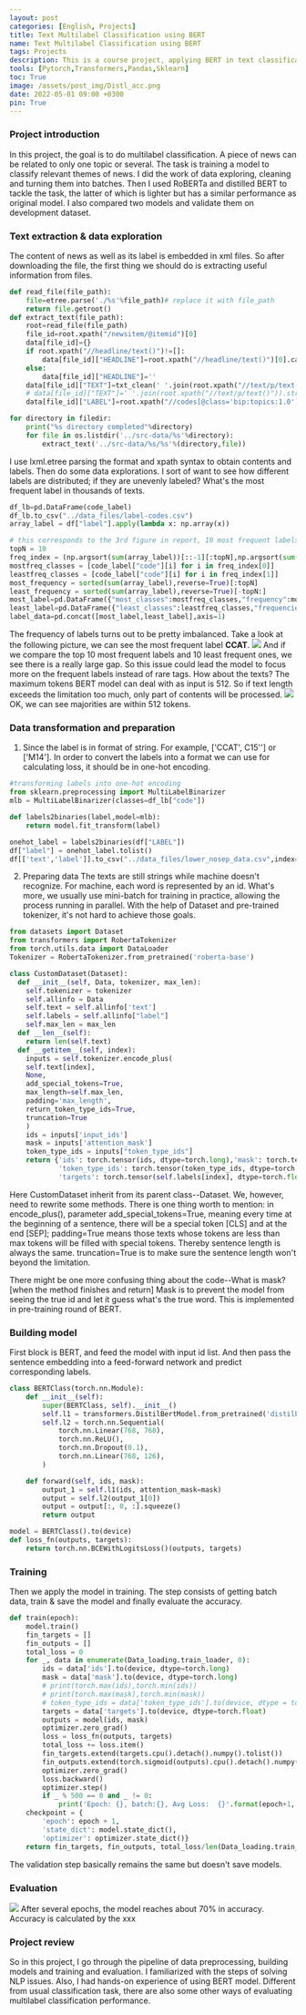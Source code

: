 ```yaml
---
layout: post
categories: [English, Projects]
title: Text Multilabel Classification using BERT
name: Text Multilabel Classification using BERT
tags: Projects
description: This is a course project, applying BERT in text classification. The project will go through the entire process of the task.
tools: [Pytorch,Transformers,Pandas,Sklearn]
toc: True
image: /assets/post_img/Distl_acc.png
date: 2022-05-01 09:00 +0300
pin: True
---
```

### Project introduction
In this project, the goal is to do multilabel classification. A piece of news can be related to only one topic or several. The task is training a model to classify relevant themes of news.
I did the work of data exploring, cleaning and turning them into batches.
Then I used RoBERTa and distilled BERT to tackle the task, the latter of which is lighter but has a similar performance as original model.
I also compared two models and validate them on development dataset.


### Text extraction & data exploration
The content of news as well as its label is embedded in xml files. So after downloading the file, the first thing we should do is extracting useful information from files.
```python
def read_file(file_path):
    file=etree.parse('./%s'%file_path)# replace it with file_path
    return file.getroot()
def extract_text(file_path):
    root=read_file(file_path)
    file_id=root.xpath("/newsitem/@itemid")[0]
    data[file_id]={}
    if root.xpath("//headline/text()")!=[]:
        data[file_id]["HEADLINE"]=root.xpath("//headline/text()")[0].capitalize()
    else:
        data[file_id]["HEADLINE"]=''
    data[file_id]["TEXT"]=txt_clean(' '.join(root.xpath("//text/p/text()")))
    # data[file_id]["TEXT"]=' '.join(root.xpath("//text/p/text()")).strip()
    data[file_id]["LABEL"]=root.xpath("//codes[@class='bip:topics:1.0']/code/@code")

for directory in filedir:
    print("%s directory completed"%directory)
    for file in os.listdir('../src-data/%s'%directory):
        extract_text('../src-data/%s/%s'%(directory,file))
```
I use lxml.etree parsing the format and xpath syntax to obtain contents and labels.
Then do some data explorations. I sort of want to see how different labels are distributed; if they are unevenly labeled? What's the most frequent label in thousands of texts.
```python
df_lb=pd.DataFrame(code_label)
df_lb.to_csv("../data_files/label-codes.csv")
array_label = df["label"].apply(lambda x: np.array(x))

# this corresponds to the 3rd figure in report, 10 most frequent labels
topN = 10
freq_index = (np.argsort(sum(array_label))[::-1][:topN],np.argsort(sum(array_label))[::-1][-topN:])
mostfreq_classes = [code_label["code"][i] for i in freq_index[0]]
leastfreq_classes = [code_label["code"][i] for i in freq_index[1]]
most_frequency = sorted(sum(array_label),reverse=True)[:topN]
least_frequency = sorted(sum(array_label),reverse=True)[-topN:]
most_label=pd.DataFrame({"most_classes":mostfreq_classes,"frequency":most_frequency})
least_label=pd.DataFrame({"least_classes":leastfreq_classes,"frequencies":least_frequency})
label_data=pd.concat([most_label,least_label],axis=1)
```
The frequency of labels turns out to be pretty imbalanced.
Take a look at the following picture, we can see the most frequent label **CCAT**.
![](https://raw.githubusercontent.com/goodeda/goodeda.github.io/main/assets/post_img/Top10-frequent-labels.png)
And if we compare the top 10 most frequent labels and 10 least frequent ones, we see there is a really large gap.
So this issue could lead the model to focus more on the frequent labels instead of rare tags.
How about the texts? The maximum tokens BERT model can deal with as input is 512. So if text length exceeds the limitation too much, only part of contents will be processed.
![](https://raw.githubusercontent.com/goodeda/goodeda.github.io/main/assets/post_img/text-length-distribution.png)
OK, we can see majorities are within 512 tokens.

### Data transformation and preparation

1. Since the label is in format of string. For example, ['CCAT', C15''] or ['M14'].
In order to convert the labels into a format we can use for calculating loss, it should be in one-hot encoding.  

```python
#transforming labels into one-hot encoding
from sklearn.preprocessing import MultiLabelBinarizer
mlb = MultiLabelBinarizer(classes=df_lb["code"])

def labels2binaries(label,model=mlb):
    return model.fit_transform(label)

onehot_label = labels2binaries(df["LABEL"])
df["label"] = onehot_label.tolist()
df[['text','label']].to_csv("../data_files/lower_nosep_data.csv",index=False)
```  

2. Preparing data
The texts are still strings while machine doesn't recognize. For machine, each word is represented by an id.
What's more, we usually use mini-batch for training in practice, allowing the process running in parallel.
With the help of Dataset and pre-trained tokenizer, it's not hard to achieve those goals.

```python
from datasets import Dataset
from transformers import RobertaTokenizer
from torch.utils.data import DataLoader
Tokenizer = RobertaTokenizer.from_pretrained('roberta-base')

class CustomDataset(Dataset):
  def __init__(self, Data, tokenizer, max_len):
    self.tokenizer = tokenizer
    self.allinfo = Data
    self.text = self.allinfo['text']
    self.labels = self.allinfo["label"]
    self.max_len = max_len
  def __len__(self):
    return len(self.text)
  def __getitem__(self, index):
    inputs = self.tokenizer.encode_plus(
    self.text[index],
    None,
    add_special_tokens=True,
    max_length=self.max_len,
    padding='max_length',
    return_token_type_ids=True,
    truncation=True
    )
    ids = inputs['input_ids']
    mask = inputs['attention_mask']
    token_type_ids = inputs["token_type_ids"]
    return {'ids': torch.tensor(ids, dtype=torch.long),'mask': torch.tensor(mask, dtype=torch.long),
            'token_type_ids': torch.tensor(token_type_ids, dtype=torch.long),
            'targets': torch.tensor(self.labels[index], dtype=torch.float)}
```  

Here CustomDataset inherit from its parent class--Dataset. We, however, need to rewrite some methods.
There is one thing worth to mention:
in encode_plus(), parameter add_special_tokens=True, meaning every time at the beginning of a sentence, there will be a special token [CLS] and at the end [SEP];
padding=True means those texts whose tokens are less than max tokens will be filled with special tokens. Thereby sentence length is always the same.
truncation=True is to make sure the sentence length won't beyond the limitation.

There might be one more confusing thing about the code--What is mask? [when the method finishes and return]
Mask is to prevent the model from seeing the true id and let it guess what's the true word. This is implemented in pre-training round of BERT.

### Building model
First block is BERT, and feed the model with input id list.
And then pass the sentence embedding into a feed-forward network and predict corresponding labels.
```python
class BERTClass(torch.nn.Module):
    def __init__(self):
        super(BERTClass, self).__init__()
        self.l1 = transformers.DistilBertModel.from_pretrained('distilbert-base-uncased', output_hidden_states=False)
        self.l2 = torch.nn.Sequential(
            torch.nn.Linear(768, 768),
            torch.nn.ReLU(),
            torch.nn.Dropout(0.1),
            torch.nn.Linear(768, 126),
        )

    def forward(self, ids, mask):
        output_1 = self.l1(ids, attention_mask=mask)
        output = self.l2(output_1[0])
        output = output[:, 0, :].squeeze()
        return output

model = BERTClass().to(device)
def loss_fn(outputs, targets):
    return torch.nn.BCEWithLogitsLoss()(outputs, targets)
```

### Training
Then we apply the model in training. The step consists of getting batch data, train & save the model and finally evaluate the accuracy.
```python
def train(epoch):
    model.train()
    fin_targets = []
    fin_outputs = []
    total_loss = 0
    for _, data in enumerate(Data_loading.train_loader, 0):
        ids = data['ids'].to(device, dtype=torch.long)
        mask = data['mask'].to(device, dtype=torch.long)
        # print(torch.max(ids),torch.min(ids))
        # print(torch.max(mask),torch.min(mask))
        # token_type_ids = data['token_type_ids'].to(device, dtype = torch.long)
        targets = data['targets'].to(device, dtype=torch.float)
        outputs = model(ids, mask)
        optimizer.zero_grad()
        loss = loss_fn(outputs, targets)
        total_loss += loss.item()
        fin_targets.extend(targets.cpu().detach().numpy().tolist())
        fin_outputs.extend(torch.sigmoid(outputs).cpu().detach().numpy().tolist())
        optimizer.zero_grad()
        loss.backward()
        optimizer.step()
        if _ % 500 == 0 and _ != 0:
            print('Epoch: {}, batch:{}, Avg Loss:  {}'.format(epoch+1, _, total_loss/(_+1)), flush=True)
    checkpoint = {
        'epoch': epoch + 1,
        'state_dict': model.state_dict(),
        'optimizer': optimizer.state_dict()}
    return fin_targets, fin_outputs, total_loss/len(Data_loading.train_loader), checkpoint
```
The validation step basically remains the same but doesn't save models.

### Evaluation
![](https://raw.githubusercontent.com/goodeda/goodeda.github.io/main/assets/post_img/Distl_acc.png)
After several epochs, the model reaches about 70% in accuracy.
Accuracy is calculated by the xxx

### Project review
So in this project, I go through the pipeline of data preprocessing, building models and training and evaluation.
I familiarized with the steps of solving NLP issues. Also, I had hands-on experience of using BERT model.
Different from usual classification task, there are also some other ways of evaluating multilabel classification performance.

